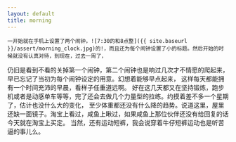 ```yaml
---
layout: default
title: morning
---
```


    一开始就在手机上设置了两个闹钟，![7:30的和8点整]({{ site.baseurl }}/assert/morning_clock.jpg)的!，而且还为每个闹钟设置了小的标题。然后开始的时候就没有认真对待，到现在，过去一周了，
仍旧是看到不看的关掉第一个闹钟，第二个闹钟也是响过几次才不情愿的爬起来，早已忘记了当初为每个闹钟设定的用意。幻想着能够早点起来，
这样每天都能拥有一个时间充沛的早晨，看样子任重道远啊。
    好在这几天都又在坚持锻炼，跑步机或者是动感单车等等，完了还会去做几个力量型的拉练。约摸着差不多一个星期了，估计也没什么大的变化，
至少体重都还没有什么降的趋势。说道这里，屋里还缺一面镜子。淘宝上看过，咸鱼上瞅过，如果咸鱼上那位伙伴还没有给回复的话今天就在淘宝上买定。
当然，还有运动短裤，我会说穿着牛仔短裤运动也是听苦逼的事儿么。
